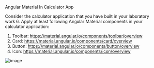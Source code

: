 Angular Material In Calculator App

Consider the calculator application that you have built in your laboratory work 6. Apply at least following Angular Material components in your calculator application:
1. Toolbar: https://material.angular.io/components/toolbar/overview
2. Card: https://material.angular.io/components/card/overview
3. Button: https://material.angular.io/components/button/overview
4. Icon: https://material.angular.io/components/icon/overview

![image](https://user-images.githubusercontent.com/60281508/138743737-efd6b95b-b4ad-48e0-8936-f2ab9b4a7e62.png)
